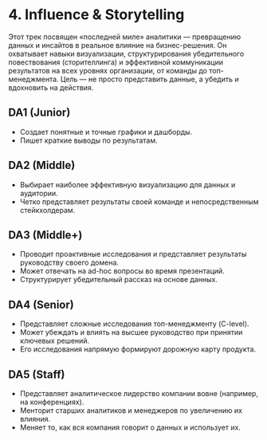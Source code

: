 # 4. Influence & Storytelling

Этот трек посвящен «последней миле» аналитики — превращению данных и инсайтов в реальное влияние на бизнес-решения. Он охватывает навыки визуализации, структурирования убедительного повествования (сторителлинга) и эффективной коммуникации результатов на всех уровнях организации, от команды до топ-менеджмента. Цель — не просто представить данные, а убедить и вдохновить на действия.

## DA1 (Junior)
- Создает понятные и точные графики и дашборды.
- Пишет краткие выводы по результатам.

## DA2 (Middle)
- Выбирает наиболее эффективную визуализацию для данных и аудитории.
- Четко представляет результаты своей команде и непосредственным стейкхолдерам.

## DA3 (Middle+)
- Проводит проактивные исследования и представляет результаты руководству своего домена.
- Может отвечать на ad-hoc вопросы во время презентаций.
- Структурирует убедительный рассказ на основе данных.

## DA4 (Senior)
- Представляет сложные исследования топ-менеджменту (C-level).
- Может убеждать и влиять на высшее руководство при принятии ключевых решений.
- Его исследования напрямую формируют дорожную карту продукта.

## DA5 (Staff)
- Представляет аналитическое лидерство компании вовне (например, на конференциях).
- Менторит старших аналитиков и менеджеров по увеличению их влияния.
- Меняет то, как вся компания говорит о данных и использует их. 